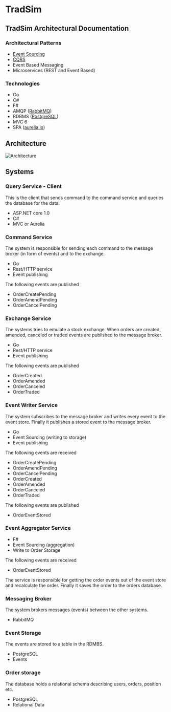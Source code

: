 # TradSim

## TradSim Architectural Documentation

### Architectural Patterns

- [Event Sourcing](https://msdn.microsoft.com/en-us/library/dn589792.aspx)
- [CQRS](https://msdn.microsoft.com/en-us/library/dn568103.aspx)
- Event Based Messaging
- Microservices (REST and Event Based)

### Technologies

- Go
- C#
- F#
- AMQP ([RabbitMQ](http://www.rabbitmq.com/))
- RDBMS ([PostgreSQL](https://www.postgresql.org/))
- MVC 6
- SPA ([aurelia.io](http://aurelia.io/))

## Architecture

![Architecture](https://raw.githubusercontent.com/tradsim/tradsim-arch/master/docs/arch/tradsim%20systems.png)

## Systems

### Query Service - Client

This is the client that sends command to the command service and queries the database for the data.

- ASP.NET core 1.0
- C#
- MVC or Aurelia

### Command Service

The system is responsible for sending each command to the message broker (in form of events) and to the exchange.

- Go
- Rest/HTTP service
- Event publishing

The following events are published

- OrderCreatePending
- OrderAmendPending
- OrderCancelPending

### Exchange Service

The systems tries to emulate a stock exchange. When orders are created, amended, canceled or traded events are published to the message broker.

- Go
- Rest/HTTP service
- Event publishing

The following events are published

- OrderCreated
- OrderAmended
- OrderCanceled
- OrderTraded

### Event Writer Service

The system subscribes to the message broker and writes every event to the event store. Finally it publishes a stored event to the message broker.

- Go
- Event Sourcing (writing to storage)
- Event publishing

The following events are received

- OrderCreatePending
- OrderAmendPending
- OrderCancelPending
- OrderCreated
- OrderAmended
- OrderCanceled
- OrderTraded

The following events are published

- OrderEventStored

### Event Aggregator Service

- F#
- Event Sourcing (aggregation)
- Write to Order Storage

The following events are received

- OrderEventStored

The service is responsible for getting the order events out of the event store and recalculate the order. Finally it saves the order to the orders database.

### Messaging Broker

The system brokers messages (events) between the other systems.

- RabbitMQ

### Event Storage

The events are stored to a table in the RDMBS.

- PostgreSQL
- Events

### Order storage

The database holds a relational schema describing users, orders, position etc.

- PostgreSQL
- Relational Data
